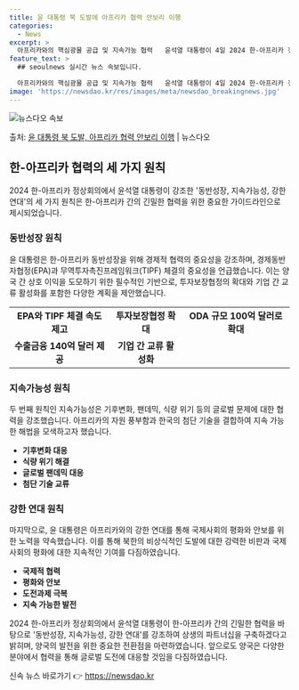```yaml
---
title: 윤 대통령 북 도발에 아프리카 협력 안보리 이행
categories:
  - News
excerpt: >
  아프리카와의 핵심광물 공급 및 지속가능 협력   윤석열 대통령이 4일 2024 한-아프리카 정상회의장에서 열…
feature_text: >
  ## seoulnews 실시간 뉴스 속보입니다.

  아프리카와의 핵심광물 공급 및 지속가능 협력   윤석열 대통령이 4일 2024 한-아프리카 정상회의장에서 열…
image: 'https://newsdao.kr/res/images/meta/newsdao_breakingnews.jpg'
---
```


![뉴스다오 속보](https://newsdao.kr/res/images/meta/newsdao_breakingnews.jpg)

<p>출처: <a href="https://newsdao.kr/4074" rel="dofollow">윤 대통령 북 도발, 아프리카 협력 안보리 이행</a> | 뉴스다오</p>

<h2 data-ke-size="size26">한-아프리카 협력의 세 가지 원칙</h2>
<p data-ke-size="size16">2024 한-아프리카 정상회의에서 윤석열 대통령이 강조한 '동반성장, 지속가능성, 강한 연대'의 세 가지 원칙은 한-아프리카 간의 긴밀한 협력을 위한 중요한 가이드라인으로 제시되었습니다.</p>

<h3>동반성장 원칙</h3>
<p data-ke-size="size16">윤 대통령은 한-아프리카 동반성장을 위해 경제적 협력의 중요성을 강조하며, 경제동반자협정(EPA)과 무역투자촉진프레임워크(TIPF) 체결의 중요성을 언급했습니다. 이는 양국 간 상호 이익을 도모하기 위한 필수적인 기반으로, 투자보장협정의 확대와 기업 간 교류 활성화를 포함한 다양한 계획을 제안했습니다.</p>
<table>
	<tr>
		<td style="text-align: center; height: 17px;"><b>EPA와 TIPF 체결 속도 제고</b></td>
		<td style="text-align: center; height: 17px;"><b>투자보장협정 확대</b></td>
		<td style="text-align: center; height: 17px;"><b>ODA 규모 100억 달러로 확대</b></td>
	</tr>
	<tr>
		<td style="text-align: center; height: 17px;"><b>수출금융 140억 달러 제공</b></td>
		<td style="text-align: center; height: 17px;"><b>기업 간 교류 활성화</b></td>
		<td style="text-align: center; height: 17px;"><b></b></td>
	</tr>
</table>

<h3>지속가능성 원칙</h3>
<p data-ke-size="size16">두 번째 원칙인 지속가능성은 기후변화, 팬데믹, 식량 위기 등의 글로벌 문제에 대한 협력을 강조했습니다. 아프리카의 자원 풍부함과 한국의 첨단 기술을 결합하여 지속 가능한 해법을 모색하고자 했습니다.</p>
<ul>
	<li><b>기후변화 대응</b></li>
	<li><b>식량 위기 해결</b></li>
	<li><b>글로벌 팬데믹 대응</b></li>
	<li><b>첨단 기술 교류</b></li>
</ul>

<h3>강한 연대 원칙</h3>
<p data-ke-size="size16">마지막으로, 윤 대통령은 아프리카와의 강한 연대를 통해 국제사회의 평화와 안보를 위한 노력을 약속했습니다. 이를 통해 북한의 비상식적인 도발에 대한 강력한 비판과 국제사회의 평화에 대한 지속적인 기여를 다짐하였습니다.</p>
<ul>
	<li><b>국제적 협력</b></li>
	<li><b>평화와 안보</b></li>
	<li><b>도전과제 극복</b></li>
	<li><b>지속 가능한 발전</b></li>
</ul>

<p data-ke-size="size16">2024 한-아프리카 정상회의에서 윤석열 대통령이 한-아프리카 간의 긴밀한 협력을 바탕으로 '동반성장, 지속가능성, 강한 연대'를 강조하여 상생의 파트너십을 구축하겠다고 밝히며, 양국의 발전을 위한 중요한 전환점을 마련하였습니다. 앞으로도 양국은 다양한 분야에서 협력을 통해 글로벌 도전에 대응할 것임을 다짐하였습니다.</p> 

신속 뉴스 바로가기 👉 <a href="https://newsdao.kr" rel="dofollow">https://newsdao.kr</a>


